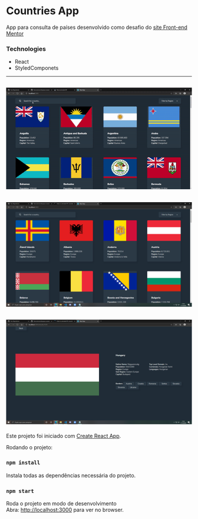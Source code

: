 # Countries App
App para consulta de países desenvolvido como desafio do [site Front-end Mentor](https://www.frontendmentor.io/) <br />

### Technologies

- React
- StyledComponets

---
![gif](https://github.com/franconienow/countries-app/blob/master/screenshots/gif-demo.gif)
---
![screenshot](https://github.com/franconienow/countries-app/blob/master/screenshots/screenshot1.png)
---
![screenshot](https://github.com/franconienow/countries-app/blob/master/screenshots/screenshot2.png)
---

Este projeto foi iniciado com [Create React App](https://github.com/facebook/create-react-app).

Rodando o projeto:

### `npm install`

Instala todas as dependências necessária do projeto.

### `npm start`

Roda o projeto em modo de desenvolvimento<br />
Abra: [http://localhost:3000](http://localhost:3000) para ver no browser.
